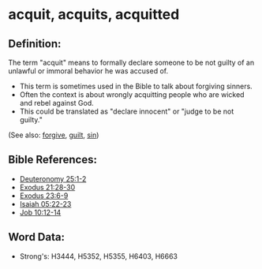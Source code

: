 # acquit, acquits, acquitted #

## Definition: ##

The term "acquit" means to formally declare someone to be not guilty of an unlawful or immoral behavior he was accused of.

* This term is sometimes used in the Bible to talk about forgiving sinners.
* Often the context is about wrongly acquitting people who are wicked and rebel against God.
* This could be translated as "declare innocent" or "judge to be not guilty."

(See also: [forgive](../kt/forgive.md), [guilt](../kt/guilt.md), [sin](../kt/sin.md))

## Bible References: ##

* [Deuteronomy 25:1-2](rc://en/tn/help/deu/25/01)
* [Exodus 21:28-30](rc://en/tn/help/exo/21/28)
* [Exodus 23:6-9](rc://en/tn/help/exo/23/06)
* [Isaiah 05:22-23](rc://en/tn/help/isa/05/22)
* [Job 10:12-14](rc://en/tn/help/job/10/12)

## Word Data: ##

* Strong's: H3444, H5352, H5355, H6403, H6663
